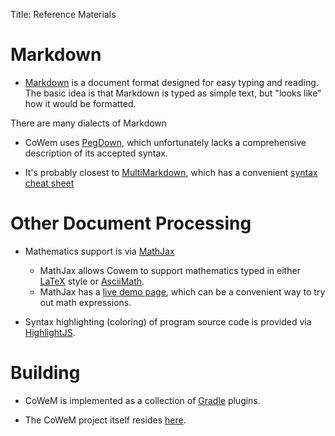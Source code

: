 Title: Reference Materials

# Markdown

* [Markdown](https://en.wikipedia.org/wiki/Markdown) is a document format designed for
  easy typing and reading. The basic idea is that Markdown is typed as simple text, but
  "looks like" how it would be formatted.

There are many dialects of Markdown

* CoWem uses [PegDown](https://github.com/sirthias/pegdown), which unfortunately
  lacks a comprehensive description of its accepted syntax.
  
* It's probably closest to [MultiMarkdown](http://fletcherpenney.net/multimarkdown/),
  which has a convenient [syntax cheat sheet](https://rawgit.com/fletcher/human-markdown-reference/master/index.html)
  
# Other Document Processing

* Mathematics support is via [MathJax](https://www.mathjax.org/)
    * MathJax allows Cowem to support mathematics typed in either
      [LaTeX](https://en.wikibooks.org/wiki/LaTeX/Mathematics) style 
      or [AsciiMath](http://asciimath.org/).   
    * MathJax has a [live demo page](https://www.mathjax.org/#features),
      which can be a convenient way to try out math expressions.
      
* Syntax highlighting (coloring) of program source code is provided
  via [HighlightJS](http://highlightjs.org/).  

  
# Building

* CoWeM is implemented as a collection of [Gradle](https://gradle.org) plugins.

* The CoWeM project itself resides
    [here](https://git-community.cs.odu.edu/zeil/Course_Website_Management).
  